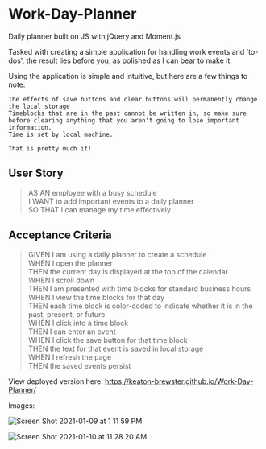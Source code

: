 # Work-Day-Planner
Daily planner built on JS with jQuery and Moment.js

Tasked with creating a simple application for handling work events and 'to-dos', 
the result lies before you, as polished as I can bear to make it.

Using the application is simple and intuitive, but here are a few things to note:
```
The effects of save buttons and clear buttons will permanently change the local storage   
Timeblocks that are in the past cannot be written in, so make sure before clearing anything that you aren't going to lose important information.   
Time is set by local machine.   

That is pretty much it!
```

## User Story

> AS AN employee with a busy schedule  
> I WANT to add important events to a daily planner  
> SO THAT I can manage my time effectively  

## Acceptance Criteria

> GIVEN I am using a daily planner to create a schedule  
> WHEN I open the planner  
> THEN the current day is displayed at the top of the calendar  
> WHEN I scroll down  
> THEN I am presented with time blocks for standard business hours  
> WHEN I view the time blocks for that day  
> THEN each time block is color-coded to indicate whether it is in the past, present, or future  
> WHEN I click into a time block  
> THEN I can enter an event  
> WHEN I click the save button for that time block  
> THEN the text for that event is saved in local storage  
> WHEN I refresh the page  
> THEN the saved events persist  

View deployed version here: https://keaton-brewster.github.io/Work-Day-Planner/

Images:

![Screen Shot 2021-01-09 at 1 11 59 PM](https://user-images.githubusercontent.com/65474893/104111326-34464000-52a6-11eb-9d76-4c4732294921.png)

![Screen Shot 2021-01-10 at 11 28 20 AM](https://user-images.githubusercontent.com/65474893/104130600-35737d80-5337-11eb-9e87-f9145c2778ed.png)

